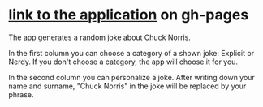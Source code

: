 # [link to the application](https://jedrzejrusak.github.io/Chuck-Norris-jokes/) on gh-pages 

The app generates a random joke about Chuck Norris.

In the first column you can choose a category of a shown joke: Explicit or Nerdy. If you don't choose a category, the app will choose it for you.

In the second column you can personalize a joke. After writing down your name and surname, "Chuck Norris" in the joke will be replaced by your phrase.  